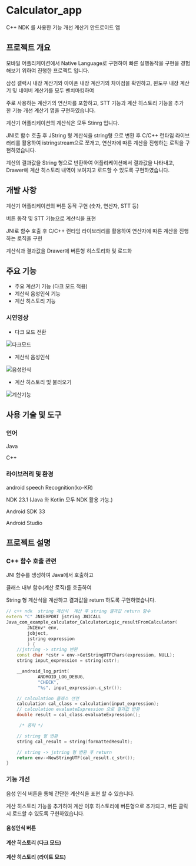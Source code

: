 # Calculator_app
C++ NDK 를 사용한 기능 개선 계산기 안드로이드 앱


## 프로젝트 개요

모바일 어플리케이션에서 Native Language로 구현하여 빠른 실행동작을 구현을 경험해보기 위하여 진행한 프로젝트 입니다.

삼성 갤럭시 내장 계산기와 아이폰 내장 계산기의 차이점을 확인하고, 윈도우 내장 계산기 및 네이버 계산기를 모두 벤치마킹하여

주로 사용하는 계산기의 연산자를 포함하고, STT 기능과 계산 히스토리 기능을 추가한 기능 개선 계산기 앱을 구현하였습니다.

계산기 어플리케이션의 계산식은 모두 Stinrg 입니다.

JNI로 함수 호출 후 JString 형 계산식을 string형 으로 변환 후 C/C++ 런타임 라이브러리를 활용하여 istringstream으로 쪼개고, 연산자에 따른 계산을 진행하는 로직을 구현하였습니다.

계산의 결과값을 String 형으로 반환하여 어플리케이션에서 결과값을 나타내고, Drawer에 계산 히스토리 내역이 보여지고 로드할 수 있도록 구현하였습니다.


## 개발 사항

계산기 어플리케이션의 버튼 동작 구현 (숫자, 연산자, STT 등)

버튼 동작 및 STT 기능으로 계산식을 표현

JNI로 함수 호출 후 C/C++ 런타임 라이브러리를 활용하여
연산자에 따른 계산을 진행하는 로직을 구현

계산식과 결과값을 Drawer에 버튼형 히스토리화 및 로드화


## 주요 기능

- 주요 계산기 기능 (다크 모드 적용)
- 계산식 음성인식 기능
- 계산 히스토리 기능


### 시연영상
- 다크 모드 전환
  
![다크모드](https://github.com/Kimdeokryun/Calculator_app/assets/96904134/3d82a389-3c7c-4bf6-bfd6-5c6358dcf608)

  
- 계산식 음성인식
  
![음성인식](https://github.com/Kimdeokryun/Calculator_app/assets/96904134/90ce8c5d-ae98-4fca-8e75-44735ca2dc08)

  
- 계산 히스토리 및 불러오기
  
![계산기능](https://github.com/Kimdeokryun/Calculator_app/assets/96904134/14e67a88-7f50-46fe-9348-0fd30ed5a652)



## 사용 기술 및 도구
### 언어
Java

C++


### 라이브러리 및 환경
android speech Recognition(ko-KR)

NDK 23.1 (Java 와 Kotlin 모두 NDK 활용 가능.)

Android SDK 33

Android Studio


## 프로젝트 설명

### C++ 함수 호출 관련

JNI 함수를 생성하여 Java에서 호출하고

클래스 내부 함수(계산 로직)를 호출하여 

String 형 계산식을 계산하고 결과값을 return 하도록 구현하였습니다.

```c++
// c++ ndk  string 계산식  계산 후 string 결과값 return 함수
extern "C" JNIEXPORT jstring JNICALL
Java_com_example_calculator_CalculatorLogic_resultFromCalculator(
        JNIEnv* env,
        jobject,
        jstring expression
        ) {
    //jstring -> string 변환
    const char *cstr = env->GetStringUTFChars(expression, NULL);
    string input_expression = string(cstr);

    __android_log_print(
            ANDROID_LOG_DEBUG,
            "CHECK",
            "%s", input_expression.c_str());
```
```c++
    // calculation 클래스 선언
    calculation cal_class = calculation(input_expression);
    // calculation evaluateExpression 으로 결과값 반환
    double result = cal_class.evaluateExpression();

     /* 중략 */

    // string 형 변환
    string cal_result = string(formattedResult);

    // string -> jstring 형 변환 후 return
    return env->NewStringUTF(cal_result.c_str());
}
```


### 기능 개선
음성 인식 버튼을 통해 간단한 계산식을 표현 할 수 있습니다.

계산 히스토리 기능을 추가하여 계산 이후 히스토리에 버튼형으로 추가되고, 버튼 클릭 시 로드할 수 있도록 구현하였습니다.

#### 음성인식 버튼


#### 계산 히스토리 (다크 모드)


#### 계산 히스토리 (라이트 모드)


